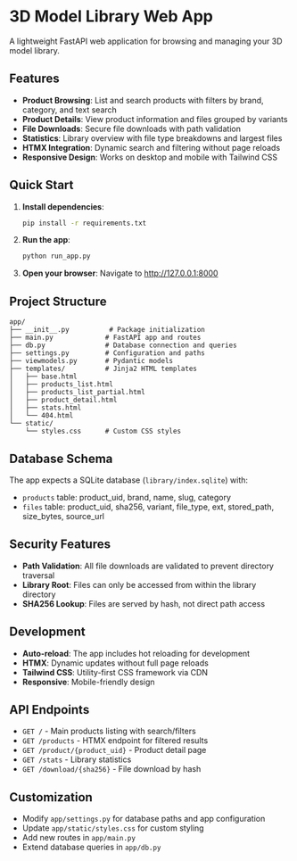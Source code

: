 # 3D Model Library Web App

A lightweight FastAPI web application for browsing and managing your 3D model library.

## Features

- **Product Browsing**: List and search products with filters by brand, category, and text search
- **Product Details**: View product information and files grouped by variants
- **File Downloads**: Secure file downloads with path validation
- **Statistics**: Library overview with file type breakdowns and largest files
- **HTMX Integration**: Dynamic search and filtering without page reloads
- **Responsive Design**: Works on desktop and mobile with Tailwind CSS

## Quick Start

1. **Install dependencies**:
   ```bash
   pip install -r requirements.txt
   ```

2. **Run the app**:
   ```bash
   python run_app.py
   ```

3. **Open your browser**:
   Navigate to http://127.0.0.1:8000

## Project Structure

```
app/
├── __init__.py          # Package initialization
├── main.py             # FastAPI app and routes
├── db.py               # Database connection and queries
├── settings.py         # Configuration and paths
├── viewmodels.py       # Pydantic models
├── templates/          # Jinja2 HTML templates
│   ├── base.html
│   ├── products_list.html
│   ├── products_list_partial.html
│   ├── product_detail.html
│   ├── stats.html
│   └── 404.html
└── static/
    └── styles.css      # Custom CSS styles
```

## Database Schema

The app expects a SQLite database (`library/index.sqlite`) with:

- `products` table: product_uid, brand, name, slug, category
- `files` table: product_uid, sha256, variant, file_type, ext, stored_path, size_bytes, source_url

## Security Features

- **Path Validation**: All file downloads are validated to prevent directory traversal
- **Library Root**: Files can only be accessed from within the library directory
- **SHA256 Lookup**: Files are served by hash, not direct path access

## Development

- **Auto-reload**: The app includes hot reloading for development
- **HTMX**: Dynamic updates without full page reloads
- **Tailwind CSS**: Utility-first CSS framework via CDN
- **Responsive**: Mobile-friendly design

## API Endpoints

- `GET /` - Main products listing with search/filters
- `GET /products` - HTMX endpoint for filtered results
- `GET /product/{product_uid}` - Product detail page
- `GET /stats` - Library statistics
- `GET /download/{sha256}` - File download by hash

## Customization

- Modify `app/settings.py` for database paths and app configuration
- Update `app/static/styles.css` for custom styling
- Add new routes in `app/main.py`
- Extend database queries in `app/db.py`
